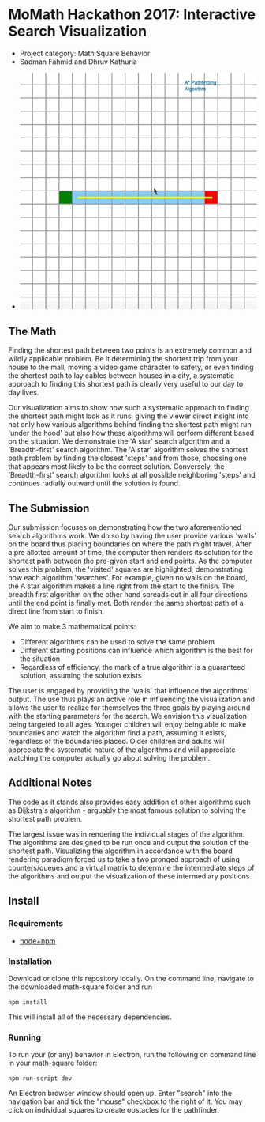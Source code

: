 # MoMath Hackathon 2017: Interactive Search Visualization

- Project category: Math Square Behavior
- Sadman Fahmid and Dhruv Kathuria

* ![aStar](images/aStar.gif)

## The Math

Finding the shortest path between two points is an extremely common and wildly applicable problem. Be it determining the shortest trip from your house to the mall, moving a video game character to safety, or even finding the shortest path to lay cables between houses in a city, a systematic approach to finding this shortest path is clearly very useful to our day to day lives. 

Our visualization aims to show how such a systematic approach to finding the shortest path might look as it runs, giving the viewer direct insight into not only how various algorithms behind finding the shortest path might run 'under the hood' but also how these algorithms will perform different based on the situation. We demonstrate the 'A star' search algorithm and a 'Breadth-first' search algorithm. The 'A star' algorithm solves the shortest path problem by finding the closest 'steps' and from those, choosing one that appears most likely to be the correct solution. Conversely, the 'Breadth-first' search algorithm looks at all possible neighboring 'steps' and continues radially outward until the solution is found. 

## The Submission

Our submission focuses on demonstrating how the two aforementioned search algorithms work. We do so by having the user provide various 'walls' on the board thus placing boundaries on where the path might travel. After a pre allotted amount of time, the computer then renders its solution for the shortest path between the pre-given start and end points. As the computer solves this problem, the 'visited' squares are highlighted, demonstrating how each algorithm 'searches'. For example, given no walls on the board, the A star algorithm makes a line right from the start to the finish. The breadth first algorithm on the other hand spreads out in all four directions until the end point is finally met. Both render the same shortest path of a direct line from start to finish. 

We aim to make 3 mathematical points:
  - Different algorithms can be used to solve the same problem
  - Different starting positions can influence which algorithm is the best for the situation
  - Regardless of efficiency, the mark of a true algorithm is a guaranteed solution, assuming the solution exists
  
The user is engaged by providing the 'walls' that influence the algorithms' output. The use thus plays an active role in influencing the visualization and allows the user to realize for themselves the three goals by playing around with the starting parameters for the search. We envision this visualization being targeted to all ages. Younger children will enjoy being able to make boundaries and watch the algorithm find a path, assuming it exists, regardless of the boundaries placed. Older children and adults will appreciate the systematic nature of the algorithms and will appreciate watching the computer actually go about solving the problem.

## Additional Notes

The code as it stands also provides easy addition of other algorithms such as Dijkstra's algorithm - arguably the most famous solution to solving the shortest path problem. 

The largest issue was in rendering the individual stages of the algorithm. The algorithms are designed to be run once and output the solution of the shortest path. Visualizing the algorithm in accordance with the board rendering paradigm forced us to take a two pronged approach of using counters/queues and a virtual matrix to determine the intermediate steps of the algorithms and output the visualization of these intermediary positions. 


## Install

### Requirements

* [node+npm](https://nodejs.org/en/download/)

### Installation
Download or clone this repository locally.
On the command line, navigate to the downloaded math-square folder and run
```
npm install
```
This will install all of the necessary dependencies.

### Running

To run your (or any) behavior in Electron, run the following on command line in your math-square folder:

```
npm run-script dev
```

An Electron browser window should open up. Enter "search" into the navigation bar and tick the "mouse" checkbox to the right of it. You may click on individual squares to create obstacles for the pathfinder.
